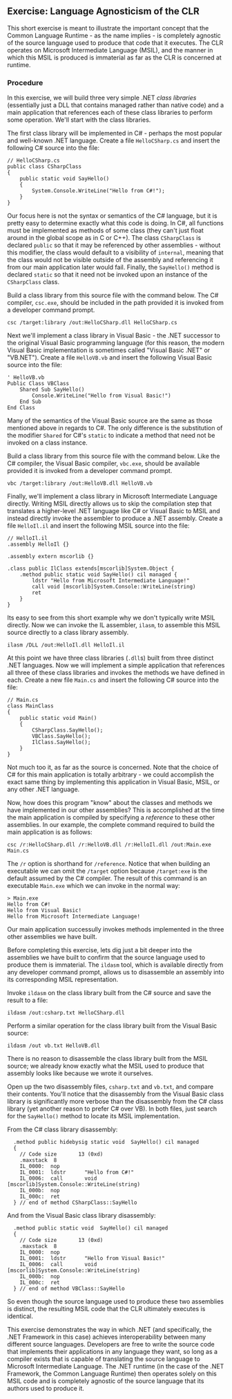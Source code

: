 ## Exercise: Language Agnosticism of the CLR

This short exercise is meant to illustrate the important concept that the Common Language Runtime - as the name implies - is completely agnostic of the source language used to produce that code that it executes. The CLR operates on Microsoft Intermediate Language (MSIL), and the manner in which this MSIL is produced is immaterial as far as the CLR is concerned at runtime.

### Procedure

In this exercise, we will build three very simple .NET _class libraries_ (essentially just a DLL that contains managed rather than native code) and a main application that references each of these class libraries to perform some operation. We'll start with the class libraries.

The first class library will be implemented in C# - perhaps the most popular and well-known .NET language. Create a file `HelloCSharp.cs` and insert the following C# source into the file:

```
// HelloCSharp.cs
public class CSharpClass
{
    public static void SayHello()
    {
        System.Console.WriteLine("Hello from C#!");
    }
}
```

Our focus here is not the syntax or semantics of the C# language, but it is pretty easy to determine exactly what this code is doing. In C#, all functions must be implemented as methods of some class (they can't just float around in the global scope as in C or C++). The class `CSharpClass` is declared `public` so that it may be referenced by other assemblies - without this modifier, the class would default to a visibility of `internal`, meaning that the class would not be visible outside of the assembly and referencing it from our main application later would fail. Finally, the `SayHello()` method is declared `static` so that it need not be invoked upon an instance of the `CSharpClass` class.

Build a class library from this source file with the command below. The C# compiler, `csc.exe`, should be included in the path provided it is invoked from a developer command prompt.

```
csc /target:library /out:HelloCSharp.dll HelloCSharp.cs
```

Next we'll implement a class library in Visual Basic - the .NET successor to the original Visual Basic programming language (for this reason, the modern Visual Basic implementation is sometimes called "Visual Basic .NET" or "VB.NET"). Create a file `HelloVB.vb` and insert the following Visual Basic source into the file:

```
' HelloVB.vb
Public Class VBClass
    Shared Sub SayHello()
        Console.WriteLine("Hello from Visual Basic!")
    End Sub
End Class
```

Many of the semantics of the Visual Basic source are the same as those mentioned above in regards to C#. The only difference is the substitution of the modifier `Shared` for C#'s `static` to indicate a method that need not be invoked on a class instance.

Build a class library from this source file with the command below. Like the C# compiler, the Visual Basic compiler, `vbc.exe`, should be available provided it is invoked from a developer command prompt.

```
vbc /target:library /out:HelloVB.dll HelloVB.vb
```

Finally, we'll implement a class library in Microsoft Intermediate Language directly. Writing MSIL directly allows us to skip the compilation step that translates a higher-level .NET language like C# or Visual Basic to MSIL and instead directly invoke the assembler to produce a .NET assembly. Create a file `HelloIl.il` and insert the following MSIL source into the file:

```
// HelloIl.il
.assembly HelloIl {}

.assembly extern mscorlib {}

.class public IlClass extends[mscorlib]System.Object {
    .method public static void SayHello() cil managed {
        ldstr "Hello from Microsoft Intermediate Language!"
        call void [mscorlib]System.Console::WriteLine(string)
        ret
    }
}
```

Its easy to see from this short example why we don't typically write MSIL directly. Now we can invoke the IL assembler, `ilasm`, to assemble this MSIL source directly to a class library assembly.

```
ilasm /DLL /out:HelloIl.dll HelloIl.il
```

At this point we have three class libraries (`.dll`s) built from three distinct .NET languages. Now we will implement a simple application that references all three of these class libraries and invokes the methods we have defined in each. Create a new file `Main.cs` and insert the following C# source into the file:

```
// Main.cs
class MainClass
{
    public static void Main()
    {
        CSharpClass.SayHello();
        VBClass.SayHello();
        IlClass.SayHello();
    }
}
```

Not much too it, as far as the source is concerned. Note that the choice of C# for this main application is totally arbitrary - we could accomplish the exact same thing by implementing this application in Visual Basic, MSIL, or any other .NET language. 

Now, how does this program "know" about the classes and methods we have implemented in our other assemblies? This is accomplished at the time the main application is compiled by specifying a _reference_ to these other assemblies. In our example, the complete command required to build the main application is as follows:

```
csc /r:HelloCSharp.dll /r:HelloVB.dll /r:HelloIl.dll /out:Main.exe Main.cs
```

The `/r` option is shorthand for `/reference`. Notice that when building an executable we can omit the `/target` option because `/target:exe` is the default assumed by the C# compiler. The result of this command is an executable `Main.exe` which we can invoke in the normal way:

```
> Main.exe
Hello from C#!
Hello from Visual Basic!
Hello from Microsoft Intermediate Language!
```

Our main application successully invokes methods implemented in the three other assemblies we have built. 

Before completing this exercise, lets dig just a bit deeper into the assemblies we have built to confirm that the source language used to produce them is immaterial. The `ildasm` tool, which is available directly from any developer command prompt, allows us to disassemble an assembly into its corresponding MSIL representation. 

Invoke `ildasm` on the class library built from the C# source and save the result to a file:

```
ildasm /out:csharp.txt HelloCSharp.dll
```

Perform a similar operation for the class library built from the Visual Basic source:

```
ildasm /out vb.txt HelloVB.dll
```

There is no reason to disassemble the class library built from the MSIL source; we already know exactly what the MSIL used to produce that assembly looks like because we wrote it ourselves.

Open up the two disassembly files, `csharp.txt` and `vb.txt`, and compare their contents. You'll notice that the disassembly from the Visual Basic class library is significantly more verbose than the disassembly from the C# class library (yet another reason to prefer C# over VB). In both files, just search for the `SayHello()` method to locate its MSIL implementation.

From the C# class library disassembly:

```
  .method public hidebysig static void  SayHello() cil managed
  {
    // Code size       13 (0xd)
    .maxstack  8
    IL_0000:  nop
    IL_0001:  ldstr      "Hello from C#!"
    IL_0006:  call       void [mscorlib]System.Console::WriteLine(string)
    IL_000b:  nop
    IL_000c:  ret
  } // end of method CSharpClass::SayHello
```

And from the Visual Basic class library disassembly:

```
  .method public static void  SayHello() cil managed
  {
    // Code size       13 (0xd)
    .maxstack  8
    IL_0000:  nop
    IL_0001:  ldstr      "Hello from Visual Basic!"
    IL_0006:  call       void [mscorlib]System.Console::WriteLine(string)
    IL_000b:  nop
    IL_000c:  ret
  } // end of method VBClass::SayHello
```

So even though the source language used to produce these two assemblies is distinct, the resulting MSIL code that the CLR ultimately executes is identical.

This exercise demonstrates the way in which .NET (and specifically, the .NET Framework in this case) achieves interoperability between many different source languages. Developers are free to write the source code that implements their applications in any language they want, so long as a compiler exists that is capable of translating the source language to Microsoft Intermediate Language. The .NET runtime (in the case of the .NET Framework, the Common Language Runtime) then operates solely on this MSIL code and is completely agnostic of the source language that its authors used to produce it.